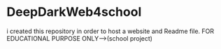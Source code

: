 # DeepDarkWeb4school
i created this repository in order to host a website and Readme file.
FOR EDUCATIONAL PURPOSE ONLY-->(school project)
